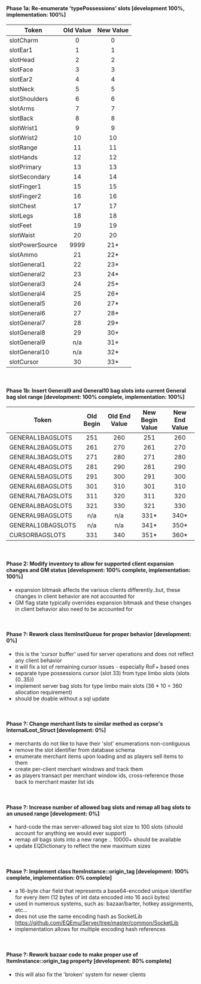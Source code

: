 <br/>

#### Phase 1a: Re-enumerate 'typePossessions' slots [development 100%, implementation: 100%]
Token | Old Value | New Value
----- | :-------: | :-------:
slotCharm | 0 | 0
slotEar1 | 1 | 1
slotHead | 2 | 2
slotFace | 3 | 3
slotEar2 | 4 | 4
slotNeck | 5 | 5
slotShoulders | 6 | 6
slotArms | 7 | 7
slotBack | 8 | 8
slotWrist1 | 9 | 9
slotWrist2 | 10 | 10
slotRange | 11 | 11
slotHands | 12 | 12
slotPrimary | 13 | 13
slotSecondary | 14 | 14
slotFinger1 | 15 | 15
slotFinger2 | 16 | 16
slotChest | 17 | 17
slotLegs | 18 | 18
slotFeet | 19 | 19
slotWaist | 20 | 20
slotPowerSource | 9999 | 21*
slotAmmo | 21 | 22*
slotGeneral1 | 22 | 23*
slotGeneral2 | 23 | 24*
slotGeneral3 | 24 | 25*
slotGeneral4 | 25 | 26*
slotGeneral5 | 26 | 27*
slotGeneral6 | 27 | 28*
slotGeneral7 | 28 | 29*
slotGeneral8 | 29 | 30*
slotGeneral9 | n/a | 31*
slotGeneral10 | n/a | 32*
slotCursor | 30 | 33*

<br/>

#### Phase 1b: Insert General9 and General10 bag slots into current General bag slot range [development: 100% complete, implementation: 100%]
Token | Old Begin | Old End Value | New Begin Value | New End Value
----- | :-------: | :-----------: | :-------------: | :-----------:
GENERAL1BAGSLOTS | 251 | 260 | 251 | 260
GENERAL2BAGSLOTS | 261 | 270 | 261 | 270
GENERAL3BAGSLOTS | 271 | 280 | 271 | 280
GENERAL4BAGSLOTS | 281 | 290 | 281 | 290
GENERAL5BAGSLOTS | 291 | 300 | 291 | 300
GENERAL6BAGSLOTS | 301 | 310 | 301 | 310
GENERAL7BAGSLOTS | 311 | 320 | 311 | 320
GENERAL8BAGSLOTS | 321 | 330 | 321 | 330
GENERAL9BAGSLOTS | n/a | n/a | 331* | 340*
GENERAL10BAGSLOTS | n/a | n/a | 341* | 350*
CURSORBAGSLOTS | 331 | 340 | 351* | 360*

<br/>

#### Phase 2: Modify inventory to allow for supported client expansion changes and GM status [development: 100% complete, implementation: 100%]
  - expansion bitmask affects the various clients differently..but, these changes in client behavior are not accounted for
  - GM flag state typically overrides expansion bitmask and these changes in client behavior also need to be accounted for

<br/>

#### Phase ?: Rework class ItemInstQueue for proper behavior [development: 0%]
  - this is the 'cursor buffer' used for server operations and does not reflect any client behavior
  - it will fix a lot of remaining cursor issues - especially RoF+ based ones
  - separate type possessions cursor (slot 33) from type limbo slots (slots {0..35})
  - implement server bag slots for type limbo main slots (36 * 10 = 360 allocation requirement)
  - should be doable without a sql update

<br/>

#### Phase ?: Change merchant lists to similar method as corpse's InternalLoot_Struct [development: 0%]
  - merchants do not like to have their 'slot' enumerations non-contiguous
  - remove the slot identifier from database schema
  - enumerate merchant items upon loading and as players sell items to them
  - create per-client merchant windows and track them
  - as players transact per merchant window ids, cross-reference those back to merchant master list ids

<br/>

#### Phase ?: Increase number of allowed bag slots and remap all bag slots to an unused range [development: 0%]
  - hard-code the max server-allowed bag slot size to 100 slots (should account for anything we would ever support)
  - remap *all* bags slots into a new range .. 10000+ should be available
  - update EQDictionary to reflect the new maximum sizes

<br/>

#### Phase ?: Implement class ItemInstance::origin_tag [development: 100% complete, implementation: 0% complete]
  - a 16-byte char field that represents a base64-encoded unique identifier for every item (12 bytes of int data encoded into 16 ascii bytes)
  - used in numerous systems, such as: bazaar/barter, hotkey assignments, etc...
  - does not use the same encoding hash as SocketLib https://github.com/EQEmu/Server/tree/master/common/SocketLib
  - implementation allows for multiple encoding hash references

<br/>

#### Phase ?: Rework bazaar code to make proper use of ItemInstance::origin_tag property [development: 80% complete]
  - this will also fix the 'broken' system for newer clients

<br/>
